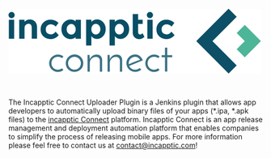  

 

![](docs/images/logo.png)

 

The Incapptic Connect Uploader Plugin is a Jenkins plugin that allows
app developers to automatically upload binary files of your apps
(\*.ipa, \*.apk files) to the [incapptic
Connect](https://incapptic.com/) platform. Incapptic Connect is an app
release management and deployment automation platform that enables
companies to simplify the process of releasing mobile apps. For more
information please feel free to contact us at <contact@incapptic.com>!
